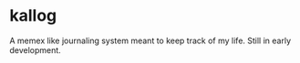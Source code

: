 # kallog
A memex like journaling system meant to keep track of my life. Still in early development.
